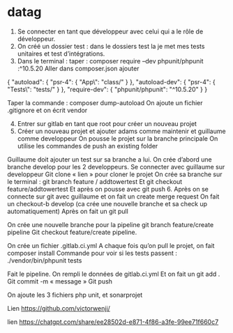 # datag

1.	Se connecter en tant que développeur avec celui qui a le rôle de développeur.
2.	On créé un dossier test : dans le dossiers test la je met mes tests unitaires et test d’intégrations.
3.	Dans le terminal : taper : composer require –dev phpunit/phpunit :^10.5.20
Aller dans composer.json ajouter 


{
    "autoload": {
    "psr-4": {
        "App\\": "class/"
    }
},
"autoload-dev": {
    "psr-4": {
        "Tests\\": "tests/"
    }
},
    "require-dev": {
        "phpunit/phpunit": "^10.5.20"
    }
}


Taper la commande : composer dump-autoload
On ajoute un fichier .gitignore  et on écrit vendor


4.	Entrer sur gitlab en tant que root pour créer un nouveau projet
5.	Créer un nouveau projet et ajouter adams comme maintenir et guillaume comme developpeur
On pousse le projet sur la branche principale
On utilise les commandes de push an existing folder

Guillaume doit ajouter un test sur sa branche a lui.
On crée d’abord une branche develop pour les 2 developpeurs.
Se connecter avec guillaume sur developpeur
Git clone « lien » pour cloner le projet
On crée sa branche sur le terminal : git branch feature / addtowertest
Et               git checkout feature/addtowertest
Et après on pousse avec git push
6.	Après on se connecte sur git avec guillaume et on fait un create merge request
On fait un checkout-b develop     (ca crée une nouvelle branche et sa check up automatiquement)
Après on fait un git pull


On crée une nouvelle branche pour la pipeline git branch feature/create pipeline
Git checkout feature/create pipeline.


On crée un fichier .gitlab.ci.yml
A chaque fois qu’on pull le projet, on fait composer install
Commande pour voir si les tests passent :   
./vendor/bin/phpunit tests

Fait le pipeline. On rempli le données de gitlab.ci.yml
Et on fait un 	git add .
		Git commit -m « message »
		Git push

On ajoute les 3 fichiers php unit, et sonarprojet

Lien 
https://github.com/victorwenji/

lien https://chatgpt.com/share/ee28502d-e871-4f86-a3fe-99ee71f660c7
